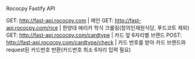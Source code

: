 Rococpy Fastify API

GET: http://fast-api.rococpy.com | 메인
GET: http://fast-api.rococpy.com/rice | 한양대 에리카 학식 크롤링(창의인재원식당, 푸드코트 제외)
GET: http://fast-api.rococpy.com/cardtype | 카드 앞 6자리별 브랜드
POST: http://fast-api.rococpy.com/cardtype/check | 카드 번호를 받아 카드 브랜드와 request된 카드번호 반환(카드번호 최소 6자리 입력 필요)

